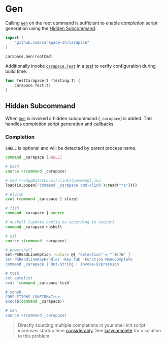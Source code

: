 # Gen

Calling [`Gen`](https://pkg.go.dev/github.com/carapace-sh/carapace#Gen) on the root command is sufficient to enable completion script generation using the [Hidden Subcommand](#hidden-subcommand).

```go
import (
    "github.com/carapace-sh/carapace"
)

carapace.Gen(rootCmd)
```

Additionally invoke [`carapace.Test`](https://pkg.go.dev/github.com/carapace-sh/carapace#Test) in a [test](https://golang.org/doc/tutorial/add-a-test) to verify configuration during build time.
```go
func TestCarapace(t *testing.T) {
    carapace.Test(t)
}
```

## Hidden Subcommand

When [`Gen`](https://pkg.go.dev/github.com/carapace-sh/carapace#Gen) is invoked a hidden subcommand (`_carapace`) is added. This handles completion script generation and [callbacks](./defaultActions/actionCallback.md).


### Completion

`SHELL` is optional and will be detected by parent process name.

```sh
command _carapace [SHELL]
```

```sh
# bash
source <(command _carapace)

# cmd (~/AppData/Local/clink/{command}.lua
load(io.popen('command _carapace cmd-clink'):read("*a"))()

# elvish
eval (command _carapace | slurp)

# fish
command _carapace | source

# nushell (update config.nu according to output)
command _carapace nushell

# oil
source <(command _carapace)

# powershell
Set-PSReadLineOption -Colors @{ "Selection" = "`e[7m" }
Set-PSReadlineKeyHandler -Key Tab -Function MenuComplete
command _carapace | Out-String | Invoke-Expression

# tcsh
set autolist
eval `command _carapace tcsh`

# xonsh
COMPLETIONS_CONFIRM=True
exec($(command _carapace))

# zsh
source <(command _carapace)
```

> Directly sourcing multiple completions in your shell init script increases startup time [considerably](https://jzelinskie.com/posts/dont-recommend-sourcing-shell-completion/). See [lazycomplete](https://github.com/rsteube/lazycomplete) for a solution to this problem.
